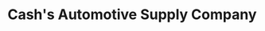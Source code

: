 ---
title: "Cash's Automotive Supply Company"
url: /rogers-city/cashs-automotive-supply-company/
shop: Autoteile
---